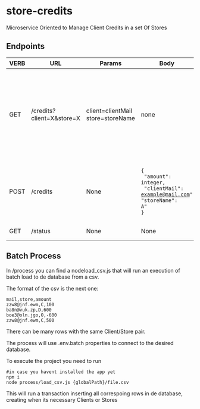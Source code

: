 # store-credits
Microservice Oriented to Manage Client Credits in a set Of Stores

## Endpoints

| VERB | URL |Params| Body | Description |
|--|--|--|--|--|
| GET | /credits?client=X&store=X | client=clientMail store=storeName | none|You can use the query params as you desire, if you send none it will return all credits, if you use some of them they will filter using corresponding data|
| POST | /credits | None | <code>{<br>  "amount": integer,<br>  "clientMail": example@mail.com"<br>"storeName": A"<br>}</code> |It will create client and store if they do not exist and it will create or update their credits.|
| GET | /status | None |None|Microservice Status Check|



## Batch Process
In /process you can find a nodeload_csv.js that will run an execution of batch load to de database from a csv.

The format of the csv is the next one:

    mail,store,amount
    zzw8@jnf.ewm,C,100
    ba8n@vuk.zp,D,600
    boe3@oln.jgo,O,-600
    zzw8@jnf.ewm,C,500

There can be many rows with the same Client/Store pair.

The process will use .env.batch properties to connect to the desired database.

To execute the project you need to run

    #in case you havent installed the app yet
    npm i 
    node process/load_csv.js {globalPath}/file.csv

This will run a transaction inserting all correspoing rows in de database, creating when its necessary Clients or Stores
